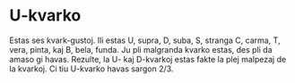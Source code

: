 # U-kvarko

Estas ses kvark-gustoj. Ili estas U, supra, D, suba, S, stranga C, carma, T,
vera, pinta, kaj B, bela, funda. Ju pli malgranda kvarko estas, des pli da amaso
gi havas. Rezulte, la U- kaj D-kvarkoj estas fakte la plej malpezaj de la
kvarkoj. Ci tiu U-kvarko havas sargon 2/3.
